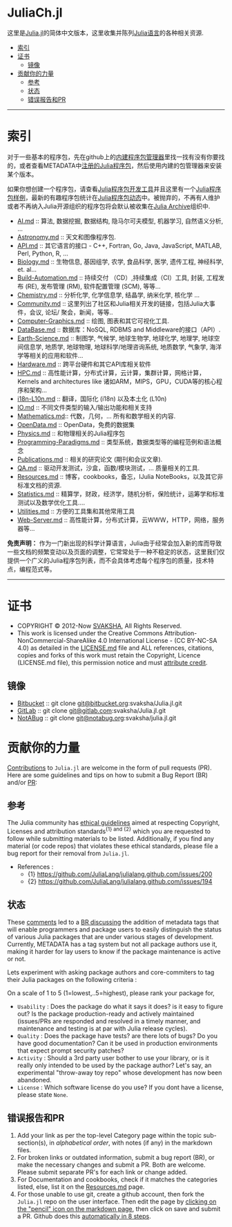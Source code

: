 # JuliaCh.jl

这里是[Julia.jl](http://svaksha.github.io/Julia.jl)的简体中文版本，这里收集并陈列[Julia语言](https://github.com/JuliaLang)的各种相关资源.

+ [索引](#索引)
+ [证书](#证书)
   + [镜像](#镜像)
+ [贡献你的力量](#贡献你的力量)
   + [参考](#参考)
   + [状态](#状态)
   + [错误报告和PR](#错误报告和PR)

----

# 索引

对于一些基本的程序包，先在github上的[内建程序包管理器](https://github.com/JuliaLang/METADATA.jl)里找一找有没有你要找的，或者查看METADATA中[注册的Julia程序包](http://pkg.julialang.org/)，然后使用内建的包管理器来安装某个版本。

如果你想创建一个程序包，请查看[Julia程序包开发工具](https://github.com/JuliaLang/PkgDev.jl)并且这里有一个[Julia程序包样例](https://github.com/JuliaLang/PkgDev.jl)，最新的有趣程序包统计在[Julia程序包动态](http://pkg.julialang.org/pulse.html)中。被抛弃的，不再有人维护或者不再纳入Julia开源组织的程序包将会默认被收集在[Julia Archive](https://github.com/JuliaArchive)组织中.


+ [AI.md](https://github.com/svaksha/Julia.jl/blob/master/AI.md) :: 算法, 数据挖掘, 数据结构, 隐马尔可夫模型, 机器学习, 自然语义分析, ...
+ [Astronomy.md](https://github.com/svaksha/Julia.jl/blob/master/Astronomy.md) :: 天文和图像程序包.
+ [API.md](https://github.com/svaksha/Julia.jl/blob/master/API.md) :: 其它语言的接口 - C++, Fortran, Go, Java, JavaScript, MATLAB, Perl, Python, R, ...
+ [Biology.md](https://github.com/svaksha/Julia.jl/blob/master/Biology.md) :: 生物信息, 基因组学, 农学, 食品科学, 医学, 遗传工程, 神经科学, et. al...
+ [Build-Automation.md](https://github.com/svaksha/Julia.jl/blob/master/Build-Automation.md) :: 持续交付 （CD）,持续集成（CI）工具, 封装, 工程发布 (RE), 发布管理 (RM), 软件配置管理 (SCM), 等等...
+ [Chemistry.md](https://github.com/svaksha/Julia.jl/blob/master/Chemistry.md) :: 分析化学, 化学信息学, 结晶学, 纳米化学, 核化学 ...
+ [Community.md](https://github.com/svaksha/Julia.jl/blob/master/Community.md) :: 这里列出了社区和Julia相关开发的链接，包括Julia大事件，会议, 论坛/ 聚会，新闻，等等..
+ [Computer-Graphics.md](https://github.com/svaksha/Julia.jl/blob/master/Computer-Graphics.md) :: 绘图, 图表和其它可视化工具.
+ [DataBase.md](https://github.com/svaksha/Julia.jl/blob/master/DataBase.md) :: 数据库：NoSQL, RDBMS and Middleware的接口（API）.
+ [Earth-Science.md](https://github.com/svaksha/Julia.jl/blob/master/Earth-Science.md) :: 制图学, 气候学, 地球生物学, 地球化学, 地理学, 地球空间信息学, 地质学, 地球物理, 地球科学/地理咨询系统, 地质数学, 气象学, 海洋学等相关的应用和软件...
+ [Hardware.md](https://github.com/svaksha/Julia.jl/blob/master/Hardware.md) :: 跨平台硬件和其它API库相关软件
+ [HPC.md](https://github.com/svaksha/Julia.jl/blob/master/HPC.md) :: 高性能计算，分布式计算，云计算，集群计算，网格计算，Kernels and architectures like 诸如ARM，MIPS，GPU，CUDA等的核心程序和架构...
+ [i18n-L10n.md](https://github.com/svaksha/Julia.jl/blob/master/i18n-L10n.md) :: 翻译，国际化 (i18n) 以及本土化 (L10n)
+ [IO.md](IO.md) :: 不同文件类型的输入/输出功能和相关支持
+ [Mathematics.md](Mathematics.md):: 代数，几何，... 所有和数学相关的内容.
+ [OpenData.md](https://github.com/svaksha/Julia.jl/blob/master/OpenData.md) :: OpenData，免费的数据集
+ [Physics.md](https://github.com/svaksha/Julia.jl/blob/master/Physics.md) :: 和物理相关的Julia程序包
+ [Programming-Paradigms.md](https://github.com/svaksha/Julia.jl/blob/master/Programming-Paradigms.md) :: 类型系统，数据类型等的编程范例和语法概念
+ [Publications.md](https://github.com/svaksha/Julia.jl/blob/master/Publications.md) :: 相关的研究论文 (期刊和会议文章).
+ [QA.md](https://github.com/svaksha/Julia.jl/blob/master/QA.md) :: 驱动开发测试，沙盒，函数/模块测试，... 质量相关的工具.
+ [Resources.md](https://github.com/svaksha/Julia.jl/blob/master/Resources.md) :: 博客，cookbooks，备忘，IJulia NoteBooks，以及其它非标准文档的资源.
+ [Statistics.md](https://github.com/svaksha/Julia.jl/blob/master/Statistics.md) :: 精算学，财政，经济学，随机分析，保险统计，运筹学和标准测试以及数学优化工具....
+ [Utilities.md](https://github.com/svaksha/Julia.jl/blob/master/Utilities.md) :: 方便的工具集和其他常用工具
+ [Web-Server.md](https://github.com/svaksha/Julia.jl/blob/master/Web-Server.md) :: 高性能计算，分布式计算，云WWW，HTTP，网络，服务器等...


**免责声明：** 作为一门新出现的科学计算语言，Julia由于经常会加入新的库而导致一些文档的频繁变动以及页面的调整，它常常处于一种不稳定的状态，这里我们仅提供一个广义的Julia程序包列表，而不会具体考虑每个程序包的质量，技术特点，编程范式等。

----

# 证书
+ COPYRIGHT © 2012-Now [SVAKSHA](http://svaksha.com/pages/Bio), All Rights Reserved.
+ This work is licensed under the Creative Commons Attribution-NonCommercial-ShareAlike 4.0 International License - (CC BY-NC-SA 4.0) as detailed in the [LICENSE.md](https://github.com/svaksha/Julia.jl/blob/master/LICENSE.md) file and ALL references, citations, copies and forks of this work must retain the Copyright, Licence (LICENSE.md file), this permission notice and must [attribute credit](https://en.wikipedia.org/wiki/Creative_Commons_license#Attribution).

## 镜像
+ [Bitbucket](https://bitbucket.org/svaksha/Julia.jl) :: git clone git@bitbucket.org:svaksha/Julia.jl.git
+ [GitLab](https://gitlab.com/svaksha/Julia.jl) :: git clone git@gitlab.com:svaksha/Julia.jl.git
+ [NotABug](https://notabug.org/svaksha/julia.jl) :: git clone git@notabug.org:svaksha/julia.jl.git


# 贡献你的力量
[Contributions](https://github.com/svaksha/Julia.jl/graphs/contributors) to `Julia.jl` are welcome in the form of pull requests (PR). Here are some guidelines and tips on how to submit a Bug Report (BR) and/or [PR](https://github.com/svaksha/Julia.jl/pulls):

## 参考
The Julia community has [ethical guidelines](http://julialang.org/community/standards/) aimed at respecting Copyright, Licenses and attribution standards<sup>{1} and {2}</sup> which you are requested to follow while submitting materials to be listed. Additionally, if you find any material (or code repos) that violates these ethical standards, please file a bug report for their removal from `Julia.jl`.
+ References :
   + {1} https://github.com/JuliaLang/julialang.github.com/issues/200
   + {2} https://github.com/JuliaLang/julialang.github.com/issues/194


## 状态
These [comments](https://github.com/svaksha/Julia.jl/commit/a884fe9e921d57b87d85e970c2f57b8f21025641#commitcomment-15802037) led to a [BR discussing](https://github.com/svaksha/Julia.jl/issues/55) the addition of metadata tags that will enable programmers and package users to easily distinguish the status of various Julia packages that are under various stages of development. Currently, METADATA has a tag system but not all package authors use it, making it harder for lay users to know if the package maintenance is active or not. 

Lets experiment with asking package authors and core-commiters to tag their Julia packages on the following criteria : 

On a scale of 1 to 5 (1=lowest,..5=highest), please rank your package for,

+ `Usability` : Does the package do what it says it does? is it easy to figure out? Is the package production-ready and actively maintained (issues/PRs are responded and resolved in a timely manner, and maintenance and testing is at par with Julia release cycles).
+ `Quality` : Does the package have tests? are there lots of bugs? Do you have good documentation? Can it be used in production environments that expect prompt security patches?
+ `Activity` : Should a 3rd party user bother to use your library, or is it really only intended to be used by the package author? Let's say, an experimental "throw-away toy repo" whose development has now been abandoned.
+ `License` : Which software license do you use? If you dont have a license, please state `None`. 

## 错误报告和PR
1. Add your link as per the top-level Category page within the topic sub-section(s), in _alphabetical order_, with notes (if any) in the markdown files.
2. For broken links or outdated information, submit a bug report (BR), or make the necessary changes and submit a PR. Both are welcome. Please submit separate PR's for each link or change added.
3. For Documentation and cookbooks, check if it matches the categories listed, else, list it on the [Resources.md](https://github.com/svaksha/Julia.jl/blob/master/Resources.md) page.
4. For those unable to use git, create a github account, then fork the `Julia.jl` repo on the user interface. Then edit the page by [clicking on the "pencil" icon on the markdown page](https://help.github.com/articles/editing-files-in-your-repository), then click on save and submit a PR. Github does this [automatically in 8 steps](https://help.github.com/articles/editing-files-in-another-user-s-repository).
